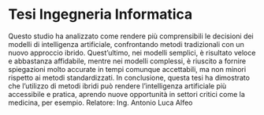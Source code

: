 # Tesi Ingegneria Informatica
Questo studio ha analizzato come rendere più comprensibili le decisioni dei modelli di intelligenza artificiale, confrontando metodi tradizionali con un nuovo approccio ibrido. 
Quest’ultimo, nei modelli semplici, è risultato veloce e abbastanza affidabile, 
mentre nei modelli complessi, è riuscito a fornire spiegazioni molto accurate in tempi comunque accettabili, ma non minori rispetto ai metodi standardizzati.
In conclusione, questa tesi ha dimostrato che l’utilizzo di metodi ibridi può rendere l’intelligenza artificiale più accessibile e pratica, 
aprendo nuove opportunità in settori critici come la medicina, per esempio.
Relatore: Ing. Antonio Luca Alfeo
